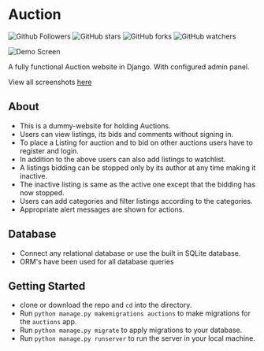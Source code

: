 # Auction

![Github Followers](https://img.shields.io/github/followers/shaw8wit?label=Follow&style=plastic)
![GitHub stars](https://img.shields.io/github/stars/shaw8wit/Auction?style=plastic)
![GitHub forks](https://img.shields.io/github/forks/shaw8wit/Auction?style=plastic)
![GitHub watchers](https://img.shields.io/github/watchers/shaw8wit/Auction?style=plastic)

![Demo Screen](https://github.com/shaw8wit/Auction/blob/master/screenshots/watchlist.png)

A fully functional Auction website in Django. With configured admin panel.

View all screenshots [here](https://github.com/shaw8wit/Auction/blob/master/screenshots/)

## About
+ This is a dummy-website for holding Auctions.
+ Users can view listings, its bids and comments without signing in.
+ To place a Listing for auction and to bid on other auctions users have to register and login.
+ In addition to the above users can also add listings to watchlist.
+ A listings bidding can be stopped only by its author at any time making it inactive.
+ The inactive listing is same as the active one except that the bidding has now stopped.
+ Users can add categories and filter listings according to the categories.
+ Appropriate alert messages are shown for actions.

## Database
+ Connect any relational database or use the built in SQLite database.
+ ORM's have been used for all database queries

## Getting Started
+ clone or download the repo and ```cd``` into the directory.
+ Run ```python manage.py makemigrations auctions``` to make migrations for the ```auctions``` app.
+ Run ```python manage.py migrate``` to apply migrations to your database.
+ Run ```python manage.py runserver``` to run the server in your local machine.

